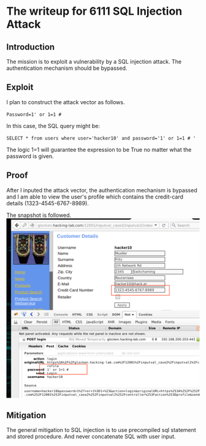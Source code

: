 # The writeup for 6111 SQL Injection Attack

## Introduction
The mission is to exploit a vulnerability by a SQL injection attack. The authentication mechanism should be bypassed.

## Exploit
I plan to construct the attack vector as follows.

`Password=1' or 1=1 #`

In this case, the SQL query might be:

`SELECT * from users where user='hacker10' and password='1' or 1=1 # ' `

The logic 1=1 will guarantee the expression to be True no matter what the password is given.

## Proof
After I inputed the attack vector, the authentication mechanism is bypassed and I am able to view the user's profile which contains the credit-card details (1323-4545-6767-8989).

The snapshot is followed.
![The snapshot](6111_snap_01.png)

## Mitigation
The general mitigation to SQL injection is to use precompiled sql statement and stored procedure. And never concatenate SQL with user input.